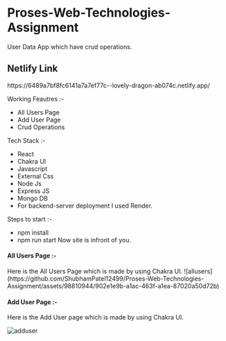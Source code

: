 # Proses-Web-Technologies-Assignment
User Data App which have crud operations.

 <h2>Netlify Link</h2>https://6489a7bf8fc6141a7a7ef77c--lovely-dragon-ab074c.netlify.app/<br/>
 
Working Feautres :-
- All Users Page
- Add User Page
- Crud Operations

Tech Stack :-
- React
- Chakra UI
- Javascript
- External Css
- Node Js
- Express JS
- Mongo DB
- For backend-server deployment I used Render.

Steps to start :-
- npm install 
- npm run start
Now site is infront of you.

<h4>All Users Page :-</h4>
Here is the All Users Page  which is made by using Chakra UI.
![allusers](https://github.com/ShubhamPatel12499/Proses-Web-Technologies-Assignment/assets/98810944/902e1e9b-a1ac-463f-a1ea-87020a50d72b)


<!-- ![allusers](https://user-images.githubusercontent.com/76995063/215413474-5d5820d4-bf83-4a7c-8b95-25b95995829b.png) -->


<h4>Add User Page :-</h4>
Here is the Add User page which is made by using Chakra UI.

<!-- ![adduser](https://user-images.githubusercontent.com/76995063/215414405-da66dc47-aa0f-4d1d-aa5f-6f02899a34fc.png) -->


![adduser](https://github.com/ShubhamPatel12499/Proses-Web-Technologies-Assignment/assets/98810944/d3edab2f-b2aa-4c38-9332-bbc0b3adc5df)


